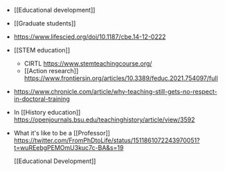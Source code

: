 - [[Educational development]]
- [[Graduate students]]
- https://www.lifescied.org/doi/10.1187/cbe.14-12-0222
- [[STEM education]]
	- CIRTL https://www.stemteachingcourse.org/
	- [[Action research]] https://www.frontiersin.org/articles/10.3389/feduc.2021.754097/full
- https://www.chronicle.com/article/why-teaching-still-gets-no-respect-in-doctoral-training
- In [[History education]] https://openjournals.bsu.edu/teachinghistory/article/view/3592
- What it's like to be a [[Professor]] https://twitter.com/FromPhDtoLife/status/1511861072243970051?t=wuREebgPEMOmU3kuc7c-BA&s=19
  
  [[Educational Development]]